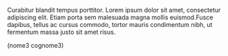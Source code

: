 Curabitur blandit tempus porttitor. Lorem ipsum dolor sit amet, consectetur adipiscing elit. Etiam porta sem malesuada magna mollis euismod.Fusce dapibus, tellus ac cursus commodo, tortor mauris condimentum nibh, ut fermentum massa justo sit amet risus.

(nome3 cognome3)
